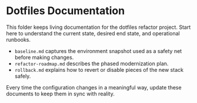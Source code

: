 # Dotfiles Documentation

This folder keeps living documentation for the dotfiles refactor project. Start here to understand the current state, desired end state, and operational runbooks.

- `baseline.md` captures the environment snapshot used as a safety net before making changes.
- `refactor-roadmap.md` describes the phased modernization plan.
- `rollback.md` explains how to revert or disable pieces of the new stack safely.

Every time the configuration changes in a meaningful way, update these documents to keep them in sync with reality.
